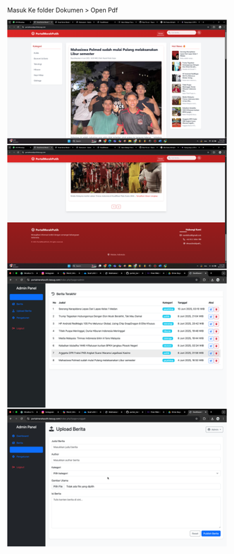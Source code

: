 Masuk Ke folder Dokumen > Open Pdf 

![alt text](https://github.com/Rassid05/portal_berita/blob/main/gambarwebsite/Screenshot%20(55).png?raw=true)
![alt text](https://github.com/Rassid05/portal_berita/blob/main/gambarwebsite/Screenshot%20(56).png?raw=true)
![alt text](https://github.com/Rassid05/portal_berita/blob/main/gambarwebsite/Jepretan%20Layar%202025-06-12%20pukul%2010.22.10.png?raw=true)
![alt text](https://github.com/Rassid05/portal_berita/blob/main/gambarwebsite/Jepretan%20Layar%202025-06-12%20pukul%2010.22.16.png?raw=true)
